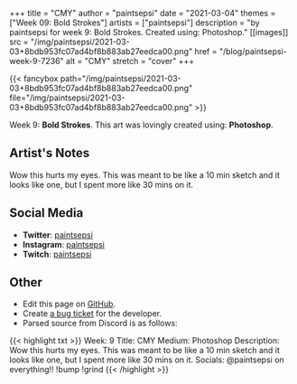 +++
title =       "CMY"
author =      "paintsepsi"
date =        "2021-03-04"
themes =      ["Week 09: Bold Strokes"]
artists =     ["paintsepsi"]
description = "by paintsepsi for week 9: Bold Strokes. Created using: Photoshop."
[[images]]
              src = "/img/paintsepsi/2021-03-03+8bdb953fc07ad4bf8b883ab27eedca00.png"
              href = "/blog/paintsepsi-week-9-7236"
              alt = "CMY"
              stretch = "cover"
+++


{{< fancybox path="/img/paintsepsi/2021-03-03+8bdb953fc07ad4bf8b883ab27eedca00.png" file="/img/paintsepsi/2021-03-03+8bdb953fc07ad4bf8b883ab27eedca00.png" >}}


Week 9: **Bold Strokes**. This art was lovingly created using: **Photoshop**.

## Artist's Notes

Wow this hurts my eyes. This was meant to be like a 10 min sketch and it looks like one, but I spent more like 30 mins on it.

## Social Media

- **Twitter**: <a href='https://twitter.com/paintsepsi' target='_blank'>paintsepsi</a>
- **Instagram**: <a href='https://instagram.com/paintsepsi' target='_blank'>paintsepsi</a>
- **Twitch**: <a href='https://twitch.tv/paintsepsi' target='_blank'>paintsepsi</a>


## Other

- Edit this page on [GitHub](https://github.com/teaminkling/web-refresh/edit/main/blog/content/blog/paintsepsi-week-9-7236.md).
- Create [a bug ticket](https://github.com/teaminkling/web-refresh/issues/new?assignees=&labels=bug&template=problem-report.md&title=) for the developer.
- Parsed source from Discord is as follows:

{{< highlight txt >}}
Week: 9
Title: CMY
Medium: Photoshop
Description: Wow this hurts my eyes. This was meant to be like a 10 min sketch and it looks like one, but I spent more like 30 mins on it.
Socials: @paintsepsi on everything!! !bump !grind
{{< /highlight >}}